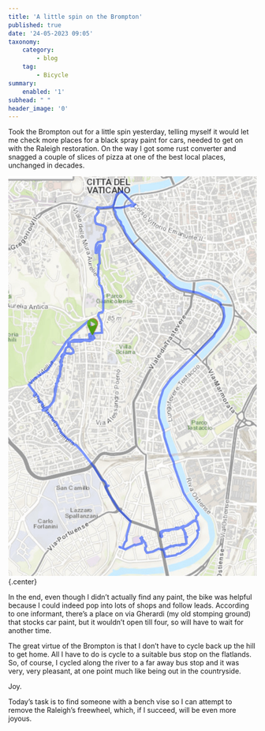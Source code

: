 ```yaml
---
title: 'A little spin on the Brompton'
published: true
date: '24-05-2023 09:05'
taxonomy:
    category:
        - blog
    tag:
        - Bicycle
summary:
    enabled: '1'
subhead: " "
header_image: '0'
---
```


Took the Brompton out for a little spin yesterday, telling myself it would let me check more places for a black spray paint for cars, needed to get on with the Raleigh restoration. On the way I got some rust converter and snagged a couple of slices of pizza at one of the best local places, unchanged in decades.

![Map of route on 2023-05-23](bike-ride-2023-05-23.png){.center}

In the end, even though I didn’t actually find any paint, the bike was helpful because I could indeed pop into lots of shops and follow leads. According to one informant, there’s a place on via Gherardi (my old stomping ground) that stocks car paint, but it wouldn’t open till four, so will have to wait for another time.

The great virtue of the Brompton is that I don’t have to cycle back up the hill to get home. All I have to do is cycle to a suitable bus stop on the flatlands. So, of course, I cycled along the river to a far away bus stop and it was very, very pleasant, at one point much like being out in the countryside.

Joy.

Today’s task is to find someone with a bench vise so I can attempt to remove the Raleigh’s freewheel, which, if I succeed, will be even more joyous.
